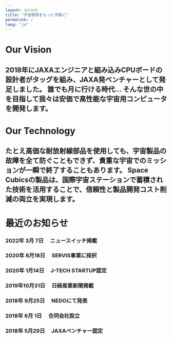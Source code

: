 ```yaml
---
layout: splash
title: "宇宙開発をもっと手軽に"
permalink: /
lang: "ja"
---
```


# Our Vision

## 2018年にJAXAエンジニアと組み込みCPUボードの設計者がタッグを組み、JAXA発ベンチャーとして発足しました。 誰でも月に行ける時代… そんな世の中を目指して我々は安価で高性能な宇宙用コンピュータを開発します。

# Our Technology

## たとえ高価な耐放射線部品を使用しても、宇宙製品の故障を全て防ぐこともできず、貴重な宇宙でのミッションが一瞬で終了することもあります。 Space Cubicsの製品は、国際宇宙ステーションで蓄積された技術を活用することで、信頼性と製品開発コスト削減の両立を実現します。

# 最近のお知らせ

### 2022年 3月 7日　 ニュースイッチ掲載
### 2020年 8月18日　 SERVIS事業に採択
### 2020年 1月14日　 J-TECH STARTUP認定
### 2019年10月31日　 日経産業新聞掲載
### 2018年 9月25日　 NEDOにて発表
### 2018年 6月 1日　 合同会社設立
### 2018年 5月29日　 JAXAベンチャー認定